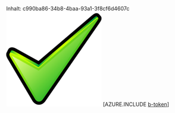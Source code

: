 Inhalt: c990ba86-34b8-4baa-93a1-3f8cf6d4607c![Bild](212868ec-1952-4b0e-9a87-8e874c3f8544.png)
[AZURE.INCLUDE [b-token](99169240-e86f-4b91-8bda-21feef5a1dc7.md)]
